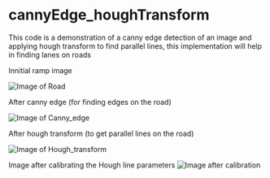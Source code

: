 # cannyEdge_houghTransform
This code is a demonstration of a canny edge detection of an image and applying hough transform to find parallel lines, this implementation will help in finding lanes on roads

Innitial ramp image

![Image of Road](https://github.com/souravEMBS/cannyEdge_houghTransform/blob/master/exit-ramp.jpg)

After canny edge (for finding edges on the road)

![Image of Canny_edge](https://github.com/souravEMBS/cannyEdge_houghTransform/blob/master/Canny_edge_output.png)

After hough transform (to get parallel lines on the road)

![Image of Hough_transform](https://github.com/souravEMBS/cannyEdge_houghTransform/blob/master/hough_tranformed_image_detect_parallel_lines.png)

Image after calibrating the Hough line parameters
![Image after calibration](https://github.com/souravEMBS/cannyEdge_houghTransform/blob/master/finalTransformAfterCalibration.png)

